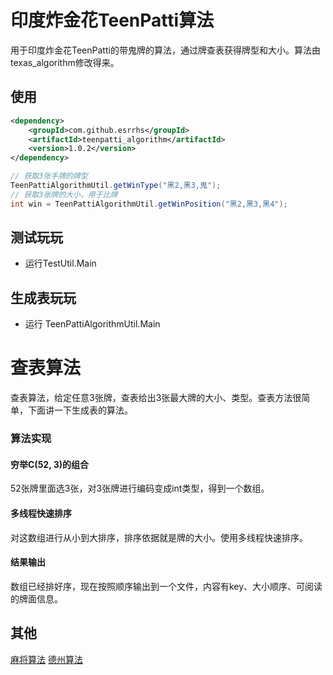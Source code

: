 # 印度炸金花TeenPatti算法
用于印度炸金花TeenPatti的带鬼牌的算法，通过牌查表获得牌型和大小。算法由texas_algorithm修改得来。

## 使用
``` xml
<dependency>
    <groupId>com.github.esrrhs</groupId>
    <artifactId>teenpatti_algorithm</artifactId>
    <version>1.0.2</version>
</dependency>
```
``` java
// 获取3张手牌的牌型
TeenPattiAlgorithmUtil.getWinType("黑2,黑3,鬼");
// 获取3张牌的大小，用于比牌
int win = TeenPattiAlgorithmUtil.getWinPosition("黑2,黑3,黑4");
```

## 测试玩玩
* 运行TestUtil.Main

## 生成表玩玩
* 运行 TeenPattiAlgorithmUtil.Main

# 查表算法
查表算法，给定任意3张牌，查表给出3张最大牌的大小、类型。查表方法很简单，下面讲一下生成表的算法。

### 算法实现

#### 穷举C(52, 3)的组合
52张牌里面选3张，对3张牌进行编码变成int类型，得到一个数组。

#### 多线程快速排序
对这数组进行从小到大排序，排序依据就是牌的大小。使用多线程快速排序。

#### 结果输出
数组已经排好序，现在按照顺序输出到一个文件，内容有key、大小顺序、可阅读的牌面信息。

## 其他
<a href="https://github.com/esrrhs/majiang_algorithm">麻将算法</a>
<a href="https://github.com/esrrhs/texas_algorithm">德州算法</a>
